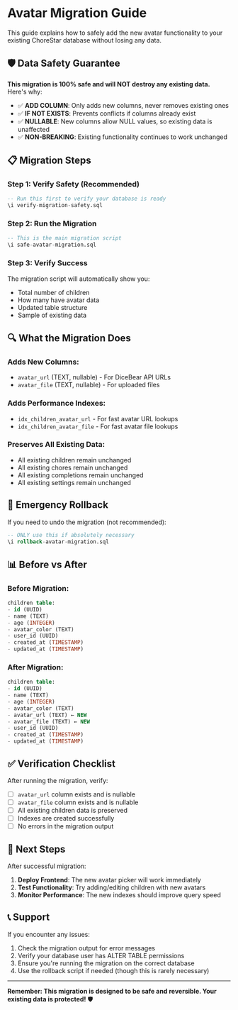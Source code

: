 # Avatar Migration Guide

This guide explains how to safely add the new avatar functionality to your existing ChoreStar database without losing any data.

## 🛡️ Data Safety Guarantee

**This migration is 100% safe and will NOT destroy any existing data.** Here's why:

- ✅ **ADD COLUMN**: Only adds new columns, never removes existing ones
- ✅ **IF NOT EXISTS**: Prevents conflicts if columns already exist
- ✅ **NULLABLE**: New columns allow NULL values, so existing data is unaffected
- ✅ **NON-BREAKING**: Existing functionality continues to work unchanged

## 📋 Migration Steps

### Step 1: Verify Safety (Recommended)
```sql
-- Run this first to verify your database is ready
\i verify-migration-safety.sql
```

### Step 2: Run the Migration
```sql
-- This is the main migration script
\i safe-avatar-migration.sql
```

### Step 3: Verify Success
The migration script will automatically show you:
- Total number of children
- How many have avatar data
- Updated table structure
- Sample of existing data

## 🔍 What the Migration Does

### Adds New Columns:
- `avatar_url` (TEXT, nullable) - For DiceBear API URLs
- `avatar_file` (TEXT, nullable) - For uploaded files

### Adds Performance Indexes:
- `idx_children_avatar_url` - For fast avatar URL lookups
- `idx_children_avatar_file` - For fast avatar file lookups

### Preserves All Existing Data:
- All existing children remain unchanged
- All existing chores remain unchanged
- All existing completions remain unchanged
- All existing settings remain unchanged

## 🚨 Emergency Rollback

If you need to undo the migration (not recommended):

```sql
-- ONLY use this if absolutely necessary
\i rollback-avatar-migration.sql
```

## 📊 Before vs After

### Before Migration:
```sql
children table:
- id (UUID)
- name (TEXT)
- age (INTEGER)
- avatar_color (TEXT)
- user_id (UUID)
- created_at (TIMESTAMP)
- updated_at (TIMESTAMP)
```

### After Migration:
```sql
children table:
- id (UUID)
- name (TEXT)
- age (INTEGER)
- avatar_color (TEXT)
- avatar_url (TEXT) ← NEW
- avatar_file (TEXT) ← NEW
- user_id (UUID)
- created_at (TIMESTAMP)
- updated_at (TIMESTAMP)
```

## ✅ Verification Checklist

After running the migration, verify:

- [ ] `avatar_url` column exists and is nullable
- [ ] `avatar_file` column exists and is nullable
- [ ] All existing children data is preserved
- [ ] Indexes are created successfully
- [ ] No errors in the migration output

## 🎯 Next Steps

After successful migration:

1. **Deploy Frontend**: The new avatar picker will work immediately
2. **Test Functionality**: Try adding/editing children with new avatars
3. **Monitor Performance**: The new indexes should improve query speed

## 📞 Support

If you encounter any issues:

1. Check the migration output for error messages
2. Verify your database user has ALTER TABLE permissions
3. Ensure you're running the migration on the correct database
4. Use the rollback script if needed (though this is rarely necessary)

---

**Remember: This migration is designed to be safe and reversible. Your existing data is protected!** 🛡️

